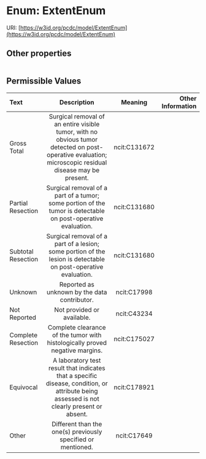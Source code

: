 
# Enum: ExtentEnum




URI: [https://w3id.org/pcdc/model/ExtentEnum](https://w3id.org/pcdc/model/ExtentEnum)


## Other properties

|  |  |  |
| --- | --- | --- |

## Permissible Values

| Text | Description | Meaning | Other Information |
| :--- | :---: | :---: | ---: |
| Gross Total | Surgical removal of an entire visible tumor, with no obvious tumor detected on post-operative evaluation; microscopic residual disease may be present. | ncit:C131672 |  |
| Partial Resection | Surgical removal of a part of a tumor; some portion of the tumor is detectable on post-operative evaluation. | ncit:C131680 |  |
| Subtotal Resection | Surgical removal of a part of a lesion; some portion of the lesion is detectable on post-operative evaluation. | ncit:C131680 |  |
| Unknown | Reported as unknown by the data contributor. | ncit:C17998 |  |
| Not Reported | Not provided or available. | ncit:C43234 |  |
| Complete Resection | Complete clearance of the tumor with histologically proved negative margins. | ncit:C175027 |  |
| Equivocal | A laboratory test result that indicates that a specific disease, condition, or attribute being assessed is not clearly present or absent. | ncit:C178921 |  |
| Other | Different than the one(s) previously specified or mentioned. | ncit:C17649 |  |

